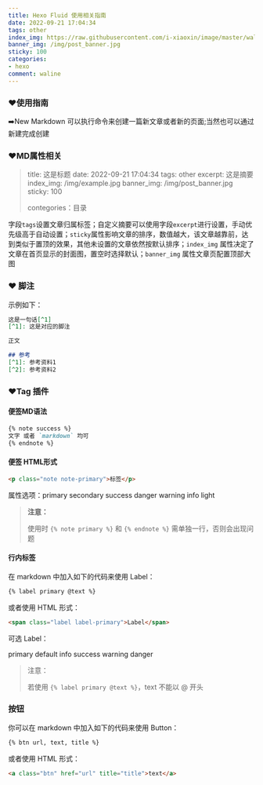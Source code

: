 ```yaml
---
title: Hexo Fluid 使用相关指南
date: 2022-09-21 17:04:34
tags: other
index_img: https://raw.githubusercontent.com/i-xiaoxin/image/master/wallhaven-l3qrxq.jpg
banner_img: /img/post_banner.jpg
sticky: 100
categories:
- hexo
comment: waline
---
```


### ❤️使用指南

➡️New Markdown 可以执行命令来创建一篇新文章或者新的页面;当然也可以通过新建完成创建

### ❤️MD属性相关

> title: 这是标题
> date: 2022-09-21 17:04:34
> tags: other
> excerpt: 这是摘要
> index_img: /img/example.jpg
> banner_img: /img/post_banner.jpg
> sticky: 100
>
> contegories：目录

字段`tags`设置文章归属标签；自定义摘要可以使用字段`excerpt`进行设置，手动优先级高于自动设置；`sticky`属性影响文章的排序，数值越大，该文章越靠前，达到类似于置顶的效果，其他未设置的文章依然按默认排序；`index_img` 属性决定了文章在首页显示的封面图，置空时选择默认；`banner_img` 属性文章页配置顶部大图

### ❤️ 脚注

示例如下：

```markdown
这是一句话[^1]
[^1]: 这是对应的脚注

正文

## 参考
[^1]: 参考资料1
[^2]: 参考资料2
```

### ❤️Tag 插件

#### 便签MD语法

```markdown
{% note success %}
文字 或者 `markdown` 均可
{% endnote %}
```

#### 便签 HTML形式

```html
<p class="note note-primary">标签</p>
```

属性选项：primary secondary success danger warning info light

> **注意：**
>
> 使用时 `{% note primary %}` 和 `{% endnote %}` 需单独一行，否则会出现问题

#### 行内标签

在 markdown 中加入如下的代码来使用 Label：

```markdown
{% label primary @text %}
```

或者使用 HTML 形式：

```html
<span class="label label-primary">Label</span>
```

可选 Label：

primary default info success warning danger

> 注意：
>
> 若使用 `{% label primary @text %}`，text 不能以 @ 开头

### 按钮

你可以在 markdown 中加入如下的代码来使用 Button：

```markdown
{% btn url, text, title %}
```

或者使用 HTML 形式：

```html
<a class="btn" href="url" title="title">text</a>
```




<script src="//cdn.jsdelivr.net/npm/@waline/client"></script>

  <div id="waline"></div>
  <script>
    Waline({
      el: '#waline',
      serverURL: 'https://vercel-project-4d7haxk1c-i-xiaoxin.vercel.app',
    });
  </script>